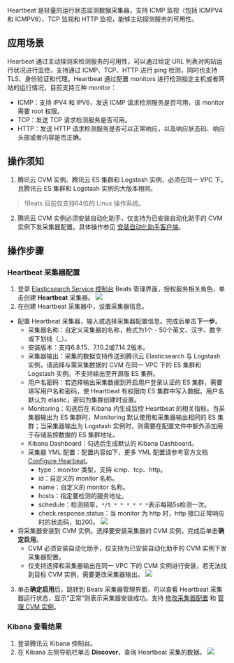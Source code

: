 Heartbeat 是轻量的运行状态监测数据采集器，支持 ICMP 监视（包括 ICMPV4 和 ICMPV6）、TCP 监视和 HTTP 监视，能够主动探测服务的可用性。

## 应用场景
Hearbeat 通过主动探测来检测服务的可用性，可以通过给定 URL 列表对网站运行状况进行监控，支持通过 ICMP、TCP、HTTP 进行 ping 检测，同时也支持 TLS、身份验证和代理。Heartbeat 通过配置 monitors 进行检测指定主机或者网站的运行情况，目前支持三种 monitor：
- ICMP：支持 IPV4 和 IPV6，发送 ICMP 请求检测服务是否可用，该 monitor 需要 root 权限。  
- TCP：发送 TCP 请求检测服务是否可用。
- HTTP：发送 HTTP 请求检测服务是否可以正常响应，以及响应状态码、响应头部或者内容是否正确。

## 操作须知
1. 腾讯云 CVM 实例、腾讯云 ES 集群和 Logstash 实例，必须在同一 VPC 下。且腾讯云 ES 集群和 Logstash 实例的大版本相同。
>!Beats 目前仅支持64位的 Linux 操作系统。
2. 腾讯云 CVM 实例必须安装自动化助手，仅支持为已安装自动化助手的 CVM 实例下发采集器配置。具体操作参见 [安装自动化助手客户端](https://cloud.tencent.com/document/product/1340/51945)。

## 操作步骤
### Heartbeat 采集器配置
1. 登录 [Elasticsearch Service 控制台](https://console.cloud.tencent.com/es/beats) Beats 管理界面，授权服务相关角色，单击创建 **Heartbeat** 采集器。
![](https://qcloudimg.tencent-cloud.cn/raw/fc5d5d8f5ecc46b8acdffd977ccb5b7d.png)
2. 在创建 Heartbeat 采集器中，设置采集器信息。
 - 配置 Heartbeat 采集器，输入或选择采集器配置信息。完成后单击**下一步**。
    - 采集器名称：自定义采集器的名称，格式为1个 - 50个英文、汉字、数字或下划线（\_）。 
    - 安装版本：支持6.8.15、7.10.2或7.14.2版本。   
    - 采集器输出：采集的数据支持传送到腾讯云 Elasticsearch 与 Logstash 实例，请选择与需采集数据的 CVM 在同一 VPC 下的 ES 集群和 Logstash 实例。不支持输出至开源版 ES 集群。
    - 用户名密码：若选择输出采集数据到开启用户登录认证的 ES 集群，需要填写用户名和密码，使 Heartbeat 有权限向 ES 集群中写入数据。用户名默认为 elastic，密码为集群创建时设置。
    - Monitoring：勾选后在 Kibana 内生成监控 Heartbeat 的相关指标。当采集器输出为 ES 集群时，Monitoring 默认使用和采集器输出相同的 ES 集群；当采集器输出为 Logstash 实例时，则需要在配置文件中额外添加用于存储监控数据的 ES 集群地址。
    - Kibana Dashboard：勾选后生成默认的 Kibana Dashboard。  
    - 采集器 YML 配置：配置内容如下，更多 YML 配置请参考官方文档 [Configure Hearbeat](https://www.elastic.co/guide/en/beats/heartbeat/current/configuring-howto-heartbeat.html)。
      - type：monitor 类型，支持 icmp、tcp、http。
      - id：自定义的 monitor 名称。
      - name：自定义的 monitor 名称。
      - hosts：指定要检测的服务地址。
      - schedule：检测频率，`*/5 * * * * * *`表示每隔5s检测一次。
      - check.response.status：当 monitor 为 http 时，http 接口正常响应时的状态码，如200。
![](https://qcloudimg.tencent-cloud.cn/raw/951f808ac123517e447581992b470ca8.png)
 - 将采集器安装到 CVM 实例。选择要安装采集器的 CVM 实例，完成后单击**确定启用**。
     - CVM 必须安装自动化助手，仅支持为已安装自动化助手的 CVM 实例下发采集器配置。
     - 仅支持选择和采集器输出在同一 VPC 下的 CVM 实例进行安装，若无法找到目标 CVM 实例，需要更改采集器输出。
![](https://qcloudimg.tencent-cloud.cn/raw/4e341ba835ea20be4045e12c748b45f5.png)
3. 单击**确定启用**后，跳转到 Beats 采集器管理界面，可以查看 Heartbeat 采集器运行状态，显示“正常”则表示采集器安装成功。支持 [修改采集器配置](https://cloud.tencent.com/document/product/845/63301) 和 [管理 CVM 实例](https://cloud.tencent.com/document/product/845/63302)。

### Kibana 查看结果
1. 登录腾讯云 Kibana 控制台。
2. 在 Kibana 左侧导航栏单击 **Discover**，查询 Heartbeat 采集的数据。
![](https://main.qcloudimg.com/raw/35140dc9a421b5b12952b5dc86686af5.png)


